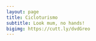 ```yaml
---
layout: page
title: Cicloturismo
subtitle: Look mum, no hands! 
bigimg: https://cutt.ly/dvdGreo 
---
```

<head>
<meta name="viewport" content="initial-scale=1.0, maximum-scale=1.0, width=device-width, user-scalable=no">
</head>

<body>
    <div id="miniature"></div>

<script type="text/javascript" src="cicloturismo_photo_array.js"></script>
<script type="text/javascript" src="cicloturismo_track_array.js"></script>

<script>
    var html_cmd = "";

    for (var i = track_filename.length - 2; i >=0 ; i--)
    {   
        html_cmd+="<div class='square bg' style='background-image: url(" + image_array[i][0] + ")'>"
        html_cmd+="<div class='content'>"
        html_cmd+="<div class='table'>"
        html_cmd+="<div class='table-cell'>"
        html_cmd+= "<a href='./tracks.html?map_index=" + i + "' style='color:white; background-color:black'>" + track_filename[i][0][1] + "</a>";
        html_cmd+="</div>"
        html_cmd+="</div>"
        html_cmd+="</div>"
        html_cmd+="</div>"
    }
    
    document.getElementById("miniature").innerHTML=html_cmd;
</script>
</body>

